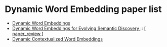 # Dynamic Word Embedding paper list

* <a href = "https://arxiv.org/pdf/1702.08359.pdf"> Dynamic Word Embeddings </a>
* <a href = "https://arxiv.org/pdf/1703.00607.pdf"> Dynamic Word Embeddings for Evolving Semantic Discovery </a> :: <a href = "https://www.notion.so/DWE-Dynamic-Word-Embeddings-for-Evolving-Semantic-Discovery-b410626aeb164cb99bca338f89991314?pvs=4"> [ paper_review ] </a>
* <a href = "https://arxiv.org/pdf/2010.12684v3.pdf"> Dynamic Contextualized Word Embeddings </a>
